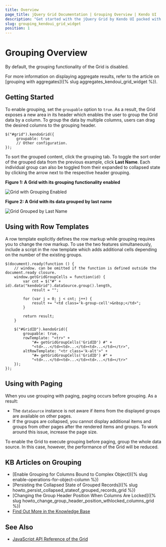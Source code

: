 ```yaml
---
title: Overview
page_title: jQuery Grid Documentation | Grouping Overview | Kendo UI
description: "Get started with the jQuery Grid by Kendo UI packed with features such as sorting, grouping, paging, editing and more."
slug: grouping_kendoui_grid_widget
position: 1
---
```


# Grouping Overview

By default, the grouping functionality of the Grid is disabled.

For more information on displaying aggregate results, refer to the article on [grouping with aggregates]({% slug aggregates_kendoui_grid_widget %}).

## Getting Started

To enable grouping, set the `groupable` option to `true`. As a result, the Grid exposes a new area in its header which enables the user to group the Grid data by a column. To group the data by multiple columns, users can drag the desired columns to the grouping header.

    $("#grid").kendoGrid({
         groupable: true
         // Other configuration.
    });

To sort the grouped content, click the grouping tab. To toggle the sort order of the grouped data from the previous example, click **Last Name**. Each individual group can also be toggled from their expanded to collapsed state by clicking the arrow next to the respective header grouping.

**Figure 1: A Grid with its grouping functionality enabled**

![Grid with Grouping Enabled](../grid5_1.png)

**Figure 2: A Grid with its data grouped by last name**

![Grid Grouped by Last Name](../grid6_1.png)

## Using with Row Templates

A row template explicitly defines the row markup while grouping requires you to change the row markup. To use the two features simultaneously, include a script in the row template which adds additional cells depending on the number of the existing groups.

    $(document).ready(function () {
        // window. can be omitted if the function is defined outside the document.ready closure.
        window.getGridGroupCells = function(id) {
            var cnt = $("#" + id).data("kendoGrid").dataSource.group().length,
                result = "";

            for (var j = 0; j < cnt; j++) {
                result += "<td class='k-group-cell'>&nbsp;</td>";
            }

            return result;
        }

        $("#GridID").kendoGrid({
            groupable: true,
            rowTemplate: "<tr>" +
                "#= getGridGroupCells('GridID') #" +
                "<td>...</td><td>...</td><td>...</td></tr>",
            altRowTemplate: "<tr class='k-alt'>" +
                "#= getGridGroupCells('GridID') #" +
                "<td>...</td><td>...</td><td>...</td></tr>"
        });
    });

## Using with Paging

When you use grouping with paging, paging occurs before grouping. As a result:
* The `dataSource` instance is not aware if items from the displayed groups are available on other pages.
* If the groups are collapsed, you cannot display additional items and groups from other pages after the rendered items and groups. To work around this issue, increase the page size.

To enable the Grid to execute grouping before paging, group the whole data source. In this case, however, the performance of the Grid will be reduced.

## KB Articles on Grouping

* [Enable Grouping for Columns Bound to Complex Object]({% slug enable-operations-for-object-column %})
* [Persisting the Collapsed State of Grouped Records]({% slug howto_persist_collapsed_stateof_grouped_records_grid %})
* [Changing the Group Header Position When Columns Are Locked]({% slug howto_change_group_header_position_wthlocked_columns_grid %})
* [Find Out More in the Knowledge Base](/knowledge-base)

## See Also

* [JavaScript API Reference of the Grid](/api/javascript/ui/grid)
